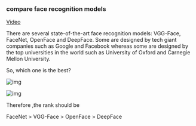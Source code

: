 ### compare face recognition models

[Video](https://www.youtube.com/watch?v=i_MOwvhbLdI&feature=youtu.be)


There are several state-of-the-art face recognition models: VGG-Face, FaceNet, OpenFace and DeepFace. 
Some are designed by tech giant companies such as Google and Facebook whereas 
some are designed by the top universities in the world such as University of Oxford and Carnegie Mellon University. 

So, which one is the best? 


![img](https://i2.wp.com/sefiks.com/wp-content/uploads/2020/06/face-models-distributions.png?ssl=1)

![img](table1.png)

Therefore ,the rank should be 

FaceNet >  VGG-Face >  OpenFace >  DeepFace

